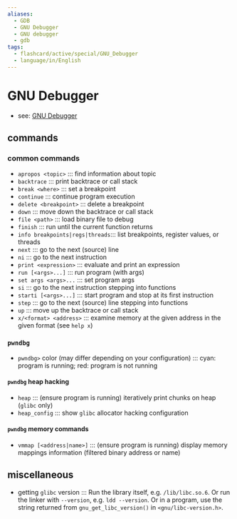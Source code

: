```yaml
---
aliases:
  - GDB
  - GNU Debugger
  - GNU debugger
  - gdb
tags:
  - flashcard/active/special/GNU_Debugger
  - language/in/English
---
```


# GNU Debugger

- see: [GNU Debugger](../general/GNU%20Debugger.md)

## commands

### common commands

- `apropos <topic>` ::: find information about topic <!--SR:!2024-09-17,13,290!2024-10-16,31,270-->
- `backtrace` ::: print backtrace or call stack <!--SR:!2024-09-18,14,290!2024-09-17,13,290-->
- `break <where>` ::: set a breakpoint <!--SR:!2024-09-17,13,290!2024-09-21,17,290-->
- `continue` ::: continue program execution <!--SR:!2024-09-19,15,290!2024-09-17,13,290-->
- `delete <breakpoint>` ::: delete a breakpoint <!--SR:!2024-09-19,15,290!2024-09-18,14,290-->
- `down` ::: move down the backtrace or call stack <!--SR:!2024-09-18,14,290!2024-09-19,15,290-->
- `file <path>` ::: load binary file to debug <!--SR:!2024-09-20,16,290!2024-09-19,15,290-->
- `finish` ::: run until the current function returns <!--SR:!2024-09-21,17,290!2024-09-20,16,290-->
- `info breakpoints|regs|threads`::: list breakpoints, register values, or threads <!--SR:!2024-09-18,14,290!2024-10-29,45,290-->
- `next` ::: go to the next (source) line <!--SR:!2024-09-17,13,290!2024-10-31,46,290-->
- `ni` ::: go to the next instruction <!--SR:!2024-09-18,14,290!2024-09-19,15,290-->
- `print <expression>` ::: evaluate and print an expression <!--SR:!2024-10-21,35,270!2024-09-21,17,290-->
- `run [<args>...]` ::: run program (with args) <!--SR:!2024-09-19,15,290!2024-09-19,15,290-->
- `set args <args>...` ::: set program args <!--SR:!2024-09-21,17,290!2024-09-17,13,290-->
- `si` ::: go to the next instruction stepping into functions <!--SR:!2024-09-18,14,290!2024-10-01,20,250-->
- `starti [<args>...]` ::: start program and stop at its first instruction <!--SR:!2024-09-21,17,290!2024-09-20,16,290-->
- `step` ::: go to the next (source) line stepping into functions <!--SR:!2024-09-18,14,290!2024-10-18,32,270-->
- `up` ::: move up the backtrace or call stack <!--SR:!2024-09-17,13,290!2024-09-20,16,290-->
- `x/<format> <address>` ::: examine memory at the given address in the given format (see `help x`) <!--SR:!2024-09-21,17,290!2024-09-19,15,290-->

### `pwndbg`

- `pwndbg>` color (may differ depending on your configuration) ::: cyan: program is running; red: program is not running <!--SR:!2024-09-17,13,290!2024-09-20,16,290-->

#### `pwndbg` heap hacking

- `heap` ::: (ensure program is running) iteratively print chunks on heap (`glibc` only) <!--SR:!2024-09-21,17,290!2024-09-20,16,290-->
- `heap_config` ::: show `glibc` allocator hacking configuration <!--SR:!2024-09-20,16,290!2024-09-20,16,290-->

#### `pwndbg` memory commands

- `vmmap [<address|name>]` ::: (ensure program is running) display memory mappings information (filtered binary address or name) <!--SR:!2024-09-18,14,290!2024-09-21,17,290-->

## miscellaneous

- getting `glibc` version ::: Run the library itself, e.g. `/lib/libc.so.6`. Or run the linker with `--version`, e.g. `ldd --version`. Or in a program, use the string returned from `gnu_get_libc_version()` in `<gnu/libc-version.h>`. <!--SR:!2024-09-20,16,290!2024-09-19,15,290-->
